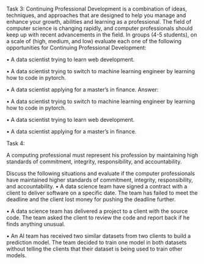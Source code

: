 Task 3:
Continuing Professional Development is a combination of ideas, techniques, and approaches that are designed to help you manage and enhance your growth, abilities and learning as a professional. The field of computer science is changing rapidly, and computer professionals should keep up with recent advancements in the field.
In groups (4-5 students), on a scale of (high, medium, and low) evaluate each one of the following opportunities for Continuing Professional Development:

•	A data scientist trying to learn web development.

•	A data scientist trying to switch to machine learning engineer by learning how to code in pytorch.

•	A data scientist applying for a master’s in finance.
Answer: 

 •	A data scientist trying to switch to machine learning engineer by learning how to code in pytorch.
 
 •	A data scientist trying to learn web development.
 
 •	A data scientist applying for a master’s in finance.

 Task 4:

A computing professional must represent his profession by maintaining high standards of commitment, integrity, responsibility, and accountability.

Discuss the following situations and evaluate if the computer professionals have maintained higher standards of commitment, integrity, responsibility, and accountability.
•	A data science team have signed a contract with a client to deliver software on a specific date. The team has failed to meet the deadline and the client lost money for pushing the deadline further.

•	A data science team has delivered a project to a client with the source code. The team asked the client to review the code and report back if he finds anything unusual.

•	An AI team has received two similar datasets from two clients to build a prediction model. The team decided to train one model in both datasets without telling the clients that their dataset is being used to train other models.
